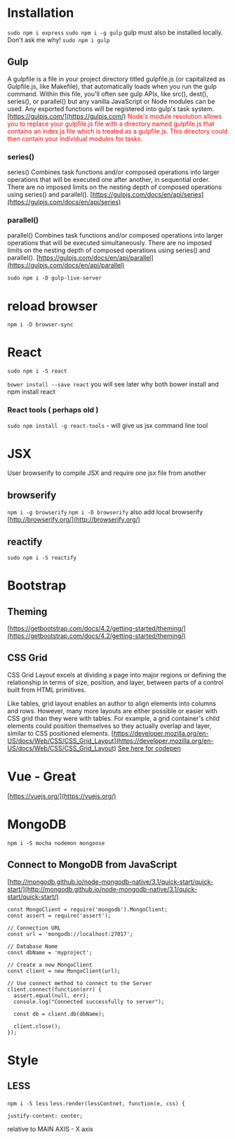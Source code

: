 # Installation

`sudo npm i express`
`sudo npm i -g gulp` 
gulp must also be installed locally. Don't ask me why!
`sudo npm i gulp`

## Gulp

A gulpfile is a file in your project directory titled gulpfile.js (or capitalized as Gulpfile.js, like Makefile), that automatically loads when you run the gulp command. Within this file, you'll often see gulp APIs, like src(), dest(), series(), or parallel() but any vanilla JavaScript or Node modules can be used. Any exported functions will be registered into gulp's task system.
[https://gulpjs.com/](https://gulpjs.com/)
<span style="color: red">
Node's module resolution allows you to replace your gulpfile.js file with a directory named gulpfile.js that contains an index.js file which is treated as a gulpfile.js. This directory could then contain your individual modules for tasks.
</span>

### series()
series()
Combines task functions and/or composed operations into larger operations that will be executed one after another, in sequential order. There are no imposed limits on the nesting depth of composed operations using series() and parallel().
[https://gulpjs.com/docs/en/api/series](https://gulpjs.com/docs/en/api/series)

### parallel()
parallel()
Combines task functions and/or composed operations into larger operations that will be executed simultaneously. There are no imposed limits on the nesting depth of composed operations using series() and parallel().
[https://gulpjs.com/docs/en/api/parallel](https://gulpjs.com/docs/en/api/parallel)



`sudo npm i -D gulp-live-server`

# reload browser
`npm i -D browser-sync`

# React
`sudo npm i -S react`

`bower install --save react` you will see later why both bower install and npm install react

### React tools ( perhaps old )
`sudo npm install -g react-tools` - will give us jsx command line tool

# JSX
User browserify to compile JSX and require one jsx file from another

## browserify
`npm i -g browserify`
`npm i -D browserify` also add local browserify
[http://browserify.org/](http://browserify.org/)

## reactify
`sudo npm i -S reactify`


# Bootstrap

## Theming
[https://getbootstrap.com/docs/4.2/getting-started/theming/](https://getbootstrap.com/docs/4.2/getting-started/theming/)

## CSS Grid
CSS Grid Layout excels at dividing a page into major regions or defining the relationship in terms of size, position, and layer, between parts of a control built from HTML primitives.

Like tables, grid layout enables an author to align elements into columns and rows. However, many more layouts are either possible or easier with CSS grid than they were with tables. For example, a grid container's child elements could position themselves so they actually overlap and layer, similar to CSS positioned elements.
[https://developer.mozilla.org/en-US/docs/Web/CSS/CSS_Grid_Layout](https://developer.mozilla.org/en-US/docs/Web/CSS/CSS_Grid_Layout)
[See here for codepen](https://codepen.io/bob-smith-compass/pen/gqRLKm?&editable=true)

# Vue - Great
[https://vuejs.org/](https://vuejs.org/)

# MongoDB
`npm i -S mocha nodemon mongoose`

## Connect to MongoDB from JavaScript
[http://mongodb.github.io/node-mongodb-native/3.1/quick-start/quick-start/](http://mongodb.github.io/node-mongodb-native/3.1/quick-start/quick-start/)
```
const MongoClient = require('mongodb').MongoClient;
const assert = require('assert');

// Connection URL
const url = 'mongodb://localhost:27017';

// Database Name
const dbName = 'myproject';

// Create a new MongoClient
const client = new MongoClient(url);

// Use connect method to connect to the Server
client.connect(function(err) {
  assert.equal(null, err);
  console.log("Connected successfully to server");

  const db = client.db(dbName);

  client.close();
});
```

# Style

## LESS
`npm i -S less`
`less.render(lessContnet, function(e, css) {`

    justify-content: center;
relative to MAIN AXIS - X axis